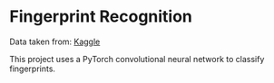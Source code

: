# Fingerprint Recognition

Data taken from: [Kaggle](https://www.kaggle.com/datasets/peace1019/fingerprint-dataset-for-fvc2000-db4-b)

This project uses a PyTorch convolutional neural network to classify fingerprints.
